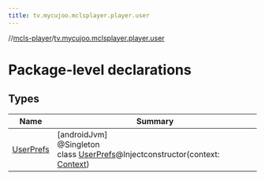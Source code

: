 ```yaml
---
title: tv.mycujoo.mclsplayer.player.user
---
```

//[mcls-player](../../index.html)/[tv.mycujoo.mclsplayer.player.user](index.html)



# Package-level declarations



## Types


| Name | Summary |
|---|---|
| [UserPrefs](-user-prefs/index.html) | [androidJvm]<br>@Singleton<br>class [UserPrefs](-user-prefs/index.html)@Injectconstructor(context: [Context](https://developer.android.com/reference/kotlin/android/content/Context.html)) |

